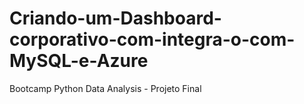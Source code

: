 # Criando-um-Dashboard-corporativo-com-integra-o-com-MySQL-e-Azure
Bootcamp Python Data Analysis - Projeto Final
